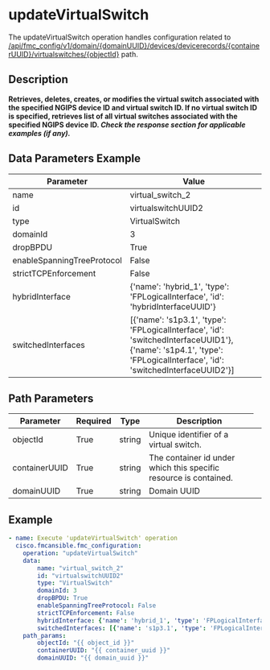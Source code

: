 # updateVirtualSwitch

The updateVirtualSwitch operation handles configuration related to [/api/fmc_config/v1/domain/{domainUUID}/devices/devicerecords/{containerUUID}/virtualswitches/{objectId}](/paths//api/fmc_config/v1/domain/{domain_uuid}/devices/devicerecords/{container_uuid}/virtualswitches/{object_id}.md) path.&nbsp;
## Description
**Retrieves, deletes, creates, or modifies the virtual switch associated with the specified NGIPS device ID and virtual switch ID. If no virtual switch ID is specified, retrieves list of all virtual switches associated with the specified NGIPS device ID. _Check the response section for applicable examples (if any)._**

## Data Parameters Example
| Parameter | Value |
| --------- | -------- |
| name | virtual_switch_2 |
| id | virtualswitchUUID2 |
| type | VirtualSwitch |
| domainId | 3 |
| dropBPDU | True |
| enableSpanningTreeProtocol | False |
| strictTCPEnforcement | False |
| hybridInterface | {'name': 'hybrid_1', 'type': 'FPLogicalInterface', 'id': 'hybridInterfaceUUID'} |
| switchedInterfaces | [{'name': 's1p3.1', 'type': 'FPLogicalInterface', 'id': 'switchedInterfaceUUID1'}, {'name': 's1p4.1', 'type': 'FPLogicalInterface', 'id': 'switchedInterfaceUUID2'}] |

## Path Parameters
| Parameter | Required | Type | Description |
| --------- | -------- | ---- | ----------- |
| objectId | True | string <td colspan=3> Unique identifier of a virtual switch. |
| containerUUID | True | string <td colspan=3> The container id under which this specific resource is contained. |
| domainUUID | True | string <td colspan=3> Domain UUID |

## Example
```yaml
- name: Execute 'updateVirtualSwitch' operation
  cisco.fmcansible.fmc_configuration:
    operation: "updateVirtualSwitch"
    data:
        name: "virtual_switch_2"
        id: "virtualswitchUUID2"
        type: "VirtualSwitch"
        domainId: 3
        dropBPDU: True
        enableSpanningTreeProtocol: False
        strictTCPEnforcement: False
        hybridInterface: {'name': 'hybrid_1', 'type': 'FPLogicalInterface', 'id': 'hybridInterfaceUUID'}
        switchedInterfaces: [{'name': 's1p3.1', 'type': 'FPLogicalInterface', 'id': 'switchedInterfaceUUID1'}, {'name': 's1p4.1', 'type': 'FPLogicalInterface', 'id': 'switchedInterfaceUUID2'}]
    path_params:
        objectId: "{{ object_id }}"
        containerUUID: "{{ container_uuid }}"
        domainUUID: "{{ domain_uuid }}"

```